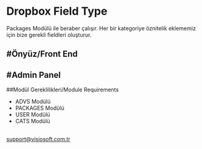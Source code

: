 # Dropbox Field Type
Packages Modülü ile beraber çalışır. Her bir kategoriye öznitelik eklememiz için bize 
gerekli fieldleri oluşturur.


#Önyüz/Front End
-

#Admin Panel
-


##Modül Gereklilikleri/Module Requirements
- ADVS Modülü
- PACKAGES Modülü
- USER Modülü
- CATS Modülü

##
support@visiosoft.com.tr
